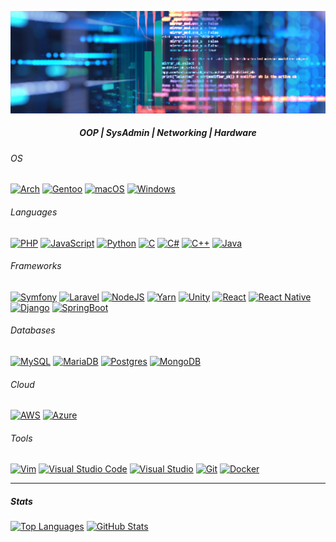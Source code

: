 [![Header](./banner.png)](#)

<h5 align="center">
  OOP | 
  SysAdmin | 
  Networking |
  Hardware
</h5>

###### OS
[![Arch](https://img.shields.io/badge/Arch%20Linux-1793D1?logo=arch-linux&logoColor=fff)](#)
[![Gentoo](https://img.shields.io/badge/Gentoo-54487A?logo=gentoo&logoColor=white)](#)
[![macOS](https://img.shields.io/badge/mac%20os-000000?logo=macos&logoColor=F0F0F0)](#)
[![Windows](https://img.shields.io/badge/Windows-0078D6?logo=windows&logoColor=white)](#)

###### Languages
[![PHP](https://img.shields.io/badge/php-%23777BB4.svg?logo=php&logoColor=white)](#)
[![JavaScript](https://img.shields.io/badge/javascript-%23323330.svg?logo=javascript&logoColor=%23F7DF1E)](#)
[![Python](https://img.shields.io/badge/python-3670A0?logo=python&logoColor=ffdd54)](#)
[![C](https://img.shields.io/badge/c-%2300599C.svg?logo=c&logoColor=white)](#)
[![C#](https://img.shields.io/badge/c%23-%23239120.svg?logo=c-sharp&logoColor=white)](#)
[![C++](https://img.shields.io/badge/c++-%2300599C.svg?logo=c%2B%2B&logoColor=white)](#)
[![Java](https://img.shields.io/badge/java-%23ED8B00.svg?logo=java&logoColor=white)](#)

###### Frameworks
[![Symfony](https://img.shields.io/badge/symfony-%23000000.svg?logo=symfony&logoColor=white)](#)
[![Laravel](https://img.shields.io/badge/laravel-%23FF2D20.svg?logo=laravel&logoColor=white)](#)
[![NodeJS](https://img.shields.io/badge/node.js-6DA55F?logo=node.js&logoColor=white)](#)
[![Yarn](https://img.shields.io/badge/yarn-%232C8EBB.svg?logo=yarn&logoColor=white)](#)
[![Unity](https://img.shields.io/badge/Unity-100000?logo=unity&logoColor=white)](#)
[![React](https://img.shields.io/badge/react-%2320232a.svg?logo=react&logoColor=%2361DAFB)](#)
[![React Native](https://img.shields.io/badge/react_native-%2320232a.svg?logo=react&logoColor=%2361DAFB)](#)
[![Django](https://img.shields.io/badge/django-%23092E20.svg?logo=django&logoColor=white)](#)
[![SpringBoot](https://img.shields.io/badge/springboot-%236DB33F.svg?logo=spring&logoColor=white)](#)

###### Databases
[![MySQL](https://img.shields.io/badge/mysql-%2300f.svg?logo=mysql&logoColor=white)](#)
[![MariaDB](https://img.shields.io/badge/MariaDB-003545?logo=mariadb&logoColor=white)](#)
[![Postgres](https://img.shields.io/badge/postgres-%23316192.svg?logo=postgresql&logoColor=white)](#)
[![MongoDB](https://img.shields.io/badge/MongoDB-%234ea94b.svg?logo=mongodb&logoColor=white)](#)

###### Cloud
[![AWS](https://img.shields.io/badge/AWS-%23FF9900.svg?logo=amazon-aws&logoColor=white)](#)
[![Azure](https://img.shields.io/badge/azure-%230072C6.svg?logo=microsoftazure&logoColor=white)](#)

###### Tools
[![Vim](https://img.shields.io/badge/VIM-%2311AB00.svg?logo=vim&logoColor=white)](#)
[![Visual Studio Code](https://img.shields.io/badge/Visual%20Studio%20Code-0078d7.svg?logo=visual-studio-code&logoColor=white)](#)
[![Visual Studio](https://img.shields.io/badge/Visual%20Studio-5C2D91.svg?logo=visual-studio&logoColor=white)](#)
[![Git](https://img.shields.io/badge/git-%23F05033.svg?logo=git&logoColor=white)](#)
[![Docker](https://img.shields.io/badge/docker-%230db7ed.svg?logo=docker&logoColor=white)](#)

---

##### Stats
[![Top Languages](https://github-readme-stats.vercel.app/api/top-langs/?username=gabekiriakos&layout=compact&theme=dark)](#)
[![GitHub Stats](https://github-readme-stats.vercel.app/api?username=gabekiriakos&layout=compact&show_icons=true&theme=dark)](#)
